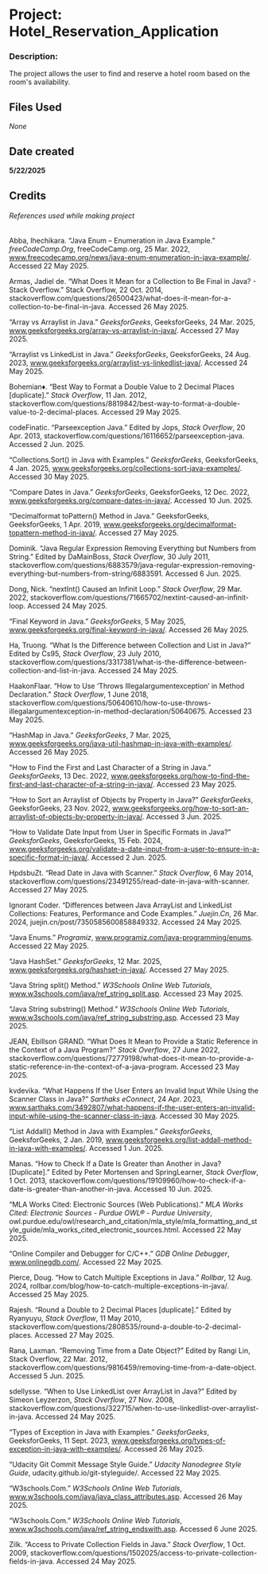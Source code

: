 # Project: Hotel_Reservation_Application
### Description:

The project allows the user to find and reserve a hotel room based on the room's availability.

## Files Used

_None_


## Date created

**5/22/2025**

## Credits
###### References used while making project

Abba, Ihechikara. “Java Enum – Enumeration in Java Example.” _freeCodeCamp.Org_, freeCodeCamp.org, 25 Mar. 2022, www.freecodecamp.org/news/java-enum-enumeration-in-java-example/. Accessed 22 May 2025.

Armas, Jadiel de. “What Does It Mean for a Collection to Be Final in Java? - Stack Overflow.” Stack Overflow, 22 Oct. 2014, stackoverflow.com/questions/26500423/what-does-it-mean-for-a-collection-to-be-final-in-java. Accessed 26 May 2025.

“Array vs Arraylist in Java.” _GeeksforGeeks_, GeeksforGeeks, 24 Mar. 2025, www.geeksforgeeks.org/array-vs-arraylist-in-java/. Accessed 27 May 2025.

“Arraylist vs LinkedList in Java.” _GeeksforGeeks_, GeeksforGeeks, 24 Aug. 2023, www.geeksforgeeks.org/arraylist-vs-linkedlist-java/. Accessed 24 May 2025.

Bohemian♦. “Best Way to Format a Double Value to 2 Decimal Places [duplicate].” _Stack Overflow_, 11 Jan. 2012, stackoverflow.com/questions/8819842/best-way-to-format-a-double-value-to-2-decimal-places. Accessed 29 May 2025.

codeFinatic. “Parseexception Java.” Edited by Jops, _Stack Overflow_, 20 Apr. 2013, stackoverflow.com/questions/16116652/parseexception-java. Accessed 2 Jun. 2025.

“Collections.Sort() in Java with Examples.” _GeeksforGeeks_, GeeksforGeeks, 4 Jan. 2025, www.geeksforgeeks.org/collections-sort-java-examples/. Accessed 30 May 2025.

“Compare Dates in Java.” _GeeksforGeeks_, GeeksforGeeks, 12 Dec. 2022, www.geeksforgeeks.org/compare-dates-in-java/. Accessed 10 Jun. 2025.

“Decimalformat toPattern() Method in Java.” GeeksforGeeks, GeeksforGeeks, 1 Apr. 2019, www.geeksforgeeks.org/decimalformat-topattern-method-in-java/. Accessed 27 May 2025.

Dominik. “Java Regular Expression Removing Everything but Numbers from String.” Edited by DaMainBoss, _Stack Overflow_, 30 July 2011, stackoverflow.com/questions/6883579/java-regular-expression-removing-everything-but-numbers-from-string/6883591. Accessed 6 Jun. 2025.

Dong, Nick. “nextInt() Caused an Infinit Loop.” _Stack Overflow_, 29 Mar. 2022, stackoverflow.com/questions/71665702/nextint-caused-an-infinit-loop. Accessed 24 May 2025.

“Final Keyword in Java.” _GeeksforGeeks_, 5 May 2025, www.geeksforgeeks.org/final-keyword-in-java/. Accessed 26 May 2025.

Ha, Truong. “What Is the Difference between Collection and List in Java?” Edited by Cs95, _Stack Overflow_, 23 July 2010, stackoverflow.com/questions/3317381/what-is-the-difference-between-collection-and-list-in-java. Accessed 24 May 2025.

HaakonFlaar. “How to Use ‘Throws Illegalargumentexception’ in Method Declaration.” _Stack Overflow_, 1 June 2018, stackoverflow.com/questions/50640610/how-to-use-throws-illegalargumentexception-in-method-declaration/50640675. Accessed 23 May 2025.

“HashMap in Java.” _GeeksforGeeks_, 7 Mar. 2025, www.geeksforgeeks.org/java-util-hashmap-in-java-with-examples/. Accessed 26 May 2025.

"How to Find the First and Last Character of a String in Java.” _GeeksforGeeks_, 13 Dec. 2022, www.geeksforgeeks.org/how-to-find-the-first-and-last-character-of-a-string-in-java/. Accessed 23 May 2025.

“How to Sort an Arraylist of Objects by Property in Java?” _GeeksforGeeks_, GeeksforGeeks, 23 Nov. 2022, www.geeksforgeeks.org/how-to-sort-an-arraylist-of-objects-by-property-in-java/. Accessed 3 Jun. 2025.

“How to Validate Date Input from User in Specific Formats in Java?” _GeeksforGeeks_, GeeksforGeeks, 15 Feb. 2024, www.geeksforgeeks.org/validate-a-date-input-from-a-user-to-ensure-in-a-specific-format-in-java/. Accessed 2 Jun. 2025.

HpdsbuZt. “Read Date in Java with Scanner.” _Stack Overflow_, 6 May 2014, stackoverflow.com/questions/23491255/read-date-in-java-with-scanner. Accessed 27 May 2025.

Ignorant Coder. “Differences between Java ArrayList and LinkedList Collections: Features, Performance and Code Examples.” _Juejin.Cn_, 26 Mar. 2024, juejin.cn/post/7350585600858849332. Accessed 24 May 2025.

“Java Enums.” _Programiz_, www.programiz.com/java-programming/enums. Accessed 22 May 2025. 

“Java HashSet.” _GeeksforGeeks_, 12 Mar. 2025, www.geeksforgeeks.org/hashset-in-java/. Accessed 27 May 2025.

“Java String split() Method.” _W3Schools Online Web Tutorials_, www.w3schools.com/java/ref_string_split.asp. Accessed 23 May 2025.

“Java String substring() Method.” _W3Schools Online Web Tutorials_, www.w3schools.com/java/ref_string_substring.asp. Accessed 23 May 2025.

JEAN, Ebillson GRAND. “What Does It Mean to Provide a Static Reference in the Context of a Java Program?” _Stack Overflow_, 27 June 2022, stackoverflow.com/questions/72779198/what-does-it-mean-to-provide-a-static-reference-in-the-context-of-a-java-program. Accessed 23 May 2025.

kvdevika. “What Happens If the User Enters an Invalid Input While Using the Scanner Class in Java?” _Sarthaks eConnect_, 24 Apr. 2023, www.sarthaks.com/3492807/what-happens-if-the-user-enters-an-invalid-input-while-using-the-scanner-class-in-java. Accessed 30 May 2025.

“List Addall() Method in Java with Examples.” _GeeksforGeeks_, GeeksforGeeks, 2 Jan. 2019, www.geeksforgeeks.org/list-addall-method-in-java-with-examples/. Accessed 1 Jun. 2025.

Manas. “How to Check If a Date Is Greater than Another in Java? [Duplicate].” Edited by Peter Mortensen and SpringLearner, _Stack Overflow_, 1 Oct. 2013, stackoverflow.com/questions/19109960/how-to-check-if-a-date-is-greater-than-another-in-java. Accessed 10 Jun. 2025.

“MLA Works Cited: Electronic Sources (Web Publications).” _MLA Works Cited: Electronic Sources - Purdue OWL® - Purdue University_, owl.purdue.edu/owl/research_and_citation/mla_style/mla_formatting_and_style_guide/mla_works_cited_electronic_sources.html. Accessed 22 May 2025.

“Online Compiler and Debugger for C/C++.” _GDB Online Debugger_, www.onlinegdb.com/. Accessed 22 May 2025. 

Pierce, Doug. “How to Catch Multiple Exceptions in Java.” _Rollbar_, 12 Aug. 2024, rollbar.com/blog/how-to-catch-multiple-exceptions-in-java/. Accessed 25 May 2025.

Rajesh. “Round a Double to 2 Decimal Places [duplicate].” Edited by Ryanyuyu, _Stack Overflow_, 11 May 2010, stackoverflow.com/questions/2808535/round-a-double-to-2-decimal-places. Accessed 27 May 2025.

Rana, Laxman. “Removing Time from a Date Object?” Edited by Rangi Lin, Stack Overflow, 22 Mar. 2012, stackoverflow.com/questions/9816459/removing-time-from-a-date-object. Accessed 5 Jun. 2025.

sdellysse. “When to Use LinkedList over ArrayList in Java?” Edited by Simeon Leyzerzon, _Stack Overflow_, 27 Nov. 2008, stackoverflow.com/questions/322715/when-to-use-linkedlist-over-arraylist-in-java. Accessed 24 May 2025.

“Types of Exception in Java with Examples.” _GeeksforGeeks_, GeeksforGeeks, 11 Sept. 2023, www.geeksforgeeks.org/types-of-exception-in-java-with-examples/. Accessed 26 May 2025.

“Udacity Git Commit Message Style Guide.” _Udacity Nanodegree Style Guide_, udacity.github.io/git-styleguide/. Accessed 22 May 2025.

“W3schools.Com.” _W3Schools Online Web Tutorials_, www.w3schools.com/java/java_class_attributes.asp. Accessed 26 May 2025. 

“W3schools.Com.” _W3Schools Online Web Tutorials_, www.w3schools.com/java/ref_string_endswith.asp. Accessed 6 June 2025. 

Zilk. “Access to Private Collection Fields in Java.” _Stack Overflow_, 1 Oct. 2009, stackoverflow.com/questions/1502025/access-to-private-collection-fields-in-java. Accessed 24 May 2025.
